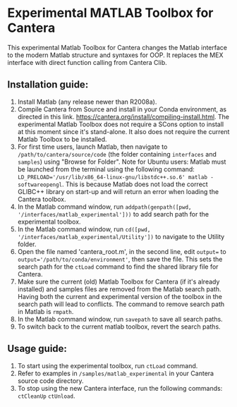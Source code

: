# Experimental MATLAB Toolbox for Cantera
This experimental Matlab Toolbox for Cantera changes the Matlab interface to the modern
Matlab structure and syntaxes for OOP. It replaces the MEX interface with direct
function calling from Cantera Clib.

## Installation guide:

1. Install Matlab (any release newer than R2008a).
2. Compile Cantera from Source and install in your Conda environment, as directed in
   this link. https://cantera.org/install/compiling-install.html. The experimental
   Matlab Toolbox does not require a SCons option to install at this moment since it's
   stand-alone. It also does not require the current Matlab Toolbox to be installed.
3. For first time users, launch Matlab, then navigate to `/path/to/cantera/source/code`
   (the folder containing `interfaces` and `samples`) using "Browse for Folder".
   Note for Ubuntu users: Matlab must be launched from the terminal
   using the following command:
   `LD_PRELOAD='/usr/lib/x86_64-linux-gnu/libstdc++.so.6' matlab -softwareopengl`.
   This is because Matlab does not load the correct GLIBC++ library on start-up and
   will return an error when loading the Cantera toolbox.
4. In the Matlab command window, run
   `addpath(genpath([pwd, '/interfaces/matlab_experimental']))` to add search path for
   the experimental toolbox.
5. In the Matlab command window, run
   `cd([pwd, '/interfaces/matlab_experimental/Utility'])` to navigate to the Utility
   folder.
6. Open the file named 'cantera_root.m', in the second line, edit `output=` to
   `output='/path/to/conda/environment'`, then save the file. This sets the search path
   for the `ctLoad` command to find the shared library file for Cantera.
7. Make sure the current (old) Matlab Toolbox for
   Cantera (if it's already installed) and samples files are removed from
   the Matlab search path. Having both the current and experimental version
   of the toolbox in the search path will lead to conflicts.
   The command to remove search path in Matlab is `rmpath`.
8. In the Matlab command window, run `savepath` to save all search paths.
9. To switch back to the current matlab toolbox, revert the search paths.

## Usage guide:

1. To start using the experimental toolbox, run `ctLoad` command.
2. Refer to examples in `/samples/matlab_experimental` in your
   Cantera source code directory.
3. To stop using the new Cantera interface, run the following commands:
   `ctCleanUp` `ctUnload`.
